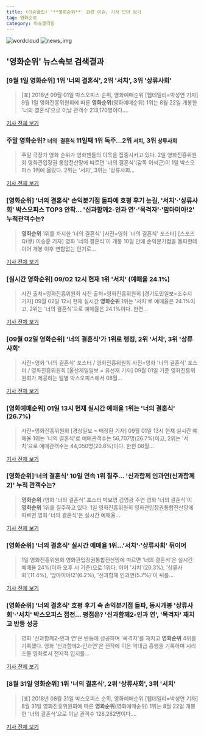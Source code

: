 ```yaml
---
title: (이슈클립) '**영화순위**' 관련 이슈, 기사 모아 보기
tag: 영화순위
category: 이슈클리핑
---
```

![wordcloud](https://s3.ap-northeast-2.amazonaws.com/lyrics101-wordcloud/2018-09-02-1535862401.png)
![news_img](https://user-images.githubusercontent.com/42597476/44507050-1206f400-a6e4-11e8-8d98-7ffbfebb353f.png)
## **'**영화순위**'** 뉴스속보 검색결과
### [9월 1일 **영화순위**] 1위 '너의 결혼식', 2위 '서치', 3위 '상류사회'

>[표] 2018년 09월 01일 박스오피스 순위, 영화예매순위 [웹데일리=박성연 기자] 9월 1일 영화진흥위원회에 따른 **영화순위**(영화예매순위) 1위는 8월 22일 개봉한 '너의 결혼식'으로 이날 관객수 213,170명이다....

<a href="http://www.webdaily.co.kr/view.php?ud=201809020002361479edd30b29e9_7" target="_blank">기사 전체 보기</a>

### 주말 **영화순위**? `너의 결혼식` 11일째 1위 독주...2위 `서치`, 3위 `상류사회`

>주말 극장가 영화 순위가 영화팬들의 이목을 집중시키고 있다. 2일 영화진흥위원회 영화관입장권 통합전산망에 따르면 '너의 결혼식'(감독 이석근)이 1일 박스오피스 1위에 올랐다. 2위는 '서치', 3위는 '상류사회...

<a href="http://star.mk.co.kr/new/view.php?mc=ST&year=2018&no=552076" target="_blank">기사 전체 보기</a>

### [**영화순위**] '너의 결혼식' 손익분기점 돌파에 호평 후기 눈길, '서치'·'상류사회' 박스오피스 TOP3 안착... '신과함께2-인과 연'·'목격자'·'맘마미아!2' 누적관객수는?

>**영화순위** 1위를 차지한 ‘너의 결혼식’ [사진=영화 '너의 결혼식' 포스터] [스포츠Q(큐) 이승훈 기자] 영화 '너의 결혼식'이 개봉 10일 만에 손익분기점을 돌파한데 이어 개봉 이후 변함없는 인기로...

<a href="http://www.sportsq.co.kr/news/articleView.html?idxno=301081" target="_blank">기사 전체 보기</a>

### [실시간 **영화순위**] 09/02 12시 현재 1위 '서치' (예매율 24.1%)

>사진 출처=영화진흥위원회 사진 출처=영화진흥위원회 [경기도민일보=조수지 기자] 09월 02일 12시 현재 실시간 **영화순위** 1위는 '서치'로 예매율은 24.1%이고, 2위는 '너의 결혼식'으로 예매율은 24.1%이다. 한편...

<a href="http://www.kgdm.co.kr/news/articleView.html?idxno=604723" target="_blank">기사 전체 보기</a>

### [09월 02일 **영화순위**] '너의 결혼식'가 1위로 랭킹, 2위 '서치', 3위 '상류사회'

>사진=영화 '너의 결혼식' 포스터 / 영화진흥위원회 사진=영화 '너의 결혼식' 포스터 / 영화진흥위원회 [울산제일일보 = 유선재 기자] 09월 01일 기준 영화진흥위원회가 제공하는 일별 박스오피스에서 08월...

<a href="http://www.ujeil.com/news/articleView.html?idxno=213112" target="_blank">기사 전체 보기</a>

### [영화예매순위] 01일 13시 현재 실시간 예매율 1위는 '너의 결혼식' (26.7%)

>사진=영화진흥위원회 [경상일보 = 배정환 기자] 09월 01일 13시 현재 실시간 예매율 1위는 '너의 결혼식'로 예매관객수는 56,707명(26.7%)이고, 2위는 '서치'으로 예매관객수는 44,050명(20.8%)이다. 한편 08월...

<a href="http://www.ksilbo.co.kr/news/articleView.html?idxno=657015" target="_blank">기사 전체 보기</a>

### [**영화순위**]'너의 결혼식' 10일 연속 1위 질주… '신과함께 인과연(신과함께 2)' 누적 관객수는?

>**영화순위** /영화 '너의 결혼식' 포스터  박보영 김영광 주연 영화 '너의 결혼식'이 **영화순위** 1위를 질주하고 있다. 1일 영화진흥위원회 영화관입장권통합전산망에 따르면 영화 '너의 결혼식'은 실시간 예매율...

<a href="http://www.kyeongin.com/main/view.php?key=20180901001204048" target="_blank">기사 전체 보기</a>

### [**영화순위**] '너의 결혼식' 실시간 예매율 1위…'서치'·'상류사회' 뒤이어

>1일 영화진흥위원회 영화관입장권통합전산망에 따르면 '너의 결혼식'은 실시간 예매율 24%(이하 오후 시 기준)으로 1위다. 이어 '서치'(20.3%), '상류사회'(11.4%), '맘마미아!2'(6.2%), '신과함께 인과연(5.7%)'이 뒤를...

<a href="http://news20.busan.com/controller/newsController.jsp?newsId=20180901000059" target="_blank">기사 전체 보기</a>

### [**영화순위**] '너의 결혼식' 호평 후기 속 손익분기점 돌파, 동시개봉 '상류사회'·'서치' 박스오피스 접전... 평점은? '신과함께2-인과 연', '목격자' 재치고 반등 성공

>영화 '신과함께2-인과 연'은 반등에 성공하며 '목격자'를 재치고 **영화순위** 4위를 기록했다.  영화 '신과함께2-인과연'은 전작에 이은 역대급 흥행을 기록하며 시리즈물 영화로서 전지적 입지를...

<a href="http://www.sportsq.co.kr/news/articleView.html?idxno=300998" target="_blank">기사 전체 보기</a>

### [8월 31일 **영화순위**] 1위 '너의 결혼식', 2위 '상류사회', 3위 '서치'

>[표] 2018년 08월 31일 박스오피스 순위, 영화예매순위 [웹데일리=박성연 기자] 8월 31일 영화진흥위원회에 따른 **영화순위**(영화예매순위) 1위는 8월 22일 개봉한 '너의 결혼식'으로 이날 관객수 128,282명이다....

<a href="http://www.webdaily.co.kr/view.php?ud=201809010002041772edd30a0340_7" target="_blank">기사 전체 보기</a>


